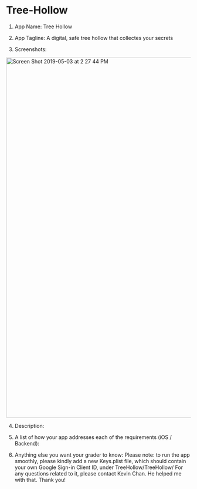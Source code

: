 # Tree-Hollow
1. App Name: Tree Hollow

2. App Tagline:  A digital, safe tree hollow that collectes your secrets

3. Screenshots:
<img width="980" alt="Screen Shot 2019-05-03 at 2 27 44 PM" src="https://user-images.githubusercontent.com/48665960/57188571-ed982400-6ece-11e9-93f7-24ccf2eef0e3.png">


4. Description:

5. A list of how your app addresses each of the requirements (iOS / Backend):

6. Anything else you want your grader to know:
Please note: to run the app smoothly, please kindly add a new Keys.plist file, which should contain your own Google Sign-in Client ID, under TreeHollow/TreeHollow/ 
For any questions related to it, please contact Kevin Chan. He helped me with that. Thank you!  
